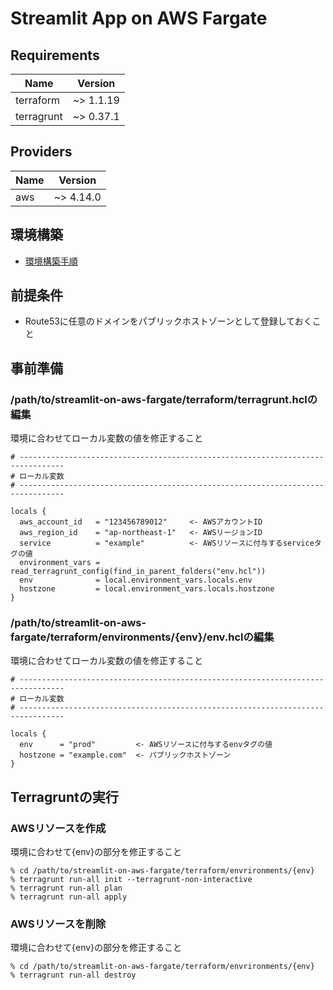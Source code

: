 # Streamlit App on AWS Fargate

## Requirements

|Name|Version|
|----|-------|
|terraform|~> 1.1.19|
|terragrunt|~> 0.37.1|

## Providers

|Name|Version|
|----|-------|
|aws|~> 4.14.0|

## 環境構築

- [環境構築手順](docs/setup.md)

## 前提条件

- Route53に任意のドメインをパブリックホストゾーンとして登録しておくこと

## 事前準備

### /path/to/streamlit-on-aws-fargate/terraform/terragrunt.hclの編集

環境に合わせてローカル変数の値を修正すること

```
# --------------------------------------------------------------------------------
# ローカル変数
# --------------------------------------------------------------------------------

locals {
  aws_account_id   = "123456789012"     <- AWSアカウントID
  aws_region_id    = "ap-northeast-1"   <- AWSリージョンID
  service          = "example"          <- AWSリソースに付与するserviceタグの値
  environment_vars = read_terragrunt_config(find_in_parent_folders("env.hcl"))
  env              = local.environment_vars.locals.env
  hostzone         = local.environment_vars.locals.hostzone
}
```

### /path/to/streamlit-on-aws-fargate/terraform/environments/{env}/env.hclの編集

環境に合わせてローカル変数の値を修正すること

```
# --------------------------------------------------------------------------------
# ローカル変数
# --------------------------------------------------------------------------------

locals {
  env      = "prod"         <- AWSリソースに付与するenvタグの値
  hostzone = "example.com"  <- パブリックホストゾーン
}
```

## Terragruntの実行

### AWSリソースを作成

環境に合わせて{env}の部分を修正すること

```
% cd /path/to/streamlit-on-aws-fargate/terraform/envrironments/{env}
% terragrunt run-all init --terragrunt-non-interactive
% terragrunt run-all plan
% terragrunt run-all apply
```

### AWSリソースを削除

環境に合わせて{env}の部分を修正すること

```
% cd /path/to/streamlit-on-aws-fargate/terraform/envrironments/{env}
% terragrunt run-all destroy
```
